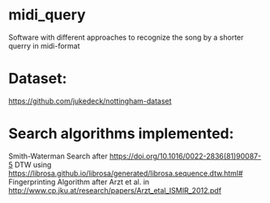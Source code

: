# midi_query
Software with different approaches to recognize the song by a shorter querry in midi-format

# Dataset:
https://github.com/jukedeck/nottingham-dataset

# Search algorithms implemented:
Smith-Waterman Search after https://doi.org/10.1016/0022-2836(81)90087-5
DTW using https://librosa.github.io/librosa/generated/librosa.sequence.dtw.html#
Fingerprinting Algorithm after Arzt et al. in http://www.cp.jku.at/research/papers/Arzt_etal_ISMIR_2012.pdf
